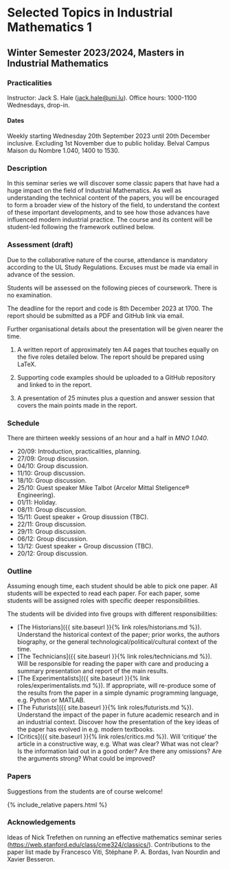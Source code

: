 # Selected Topics in Industrial Mathematics 1
## Winter Semester 2023/2024, Masters in Industrial Mathematics

### Practicalities

Instructor: Jack S. Hale ([jack.hale@uni.lu](mailto:jack.hale@uni.lu)).
Office hours: 1000-1100 Wednesdays, drop-in.

#### Dates

Weekly starting Wednesday 20th September 2023 until 20th December inclusive.
Excluding 1st November due to public holiday.
Belval Campus Maison du Nombre 1.040, 1400 to 1530.

### Description

In this seminar series we will discover some classic papers that have had a
huge impact on the field of Industrial Mathematics. As well as understanding
the technical content of the papers, you will be encouraged to form a broader
view of the history of the field, to understand the context of these important
developments, and to see how those advances have influenced modern industrial
practice. The course and its content will be student-led following the
framework outlined below.

### Assessment (draft)

Due to the collaborative nature of the course, attendance is mandatory
according to the UL Study Regulations. Excuses must be made via email in
advance of the session.

Students will be assessed on the following pieces of coursework. There is no
examination.

The deadline for the report and code is 8th December 2023 at 1700. The report
should be submitted as a PDF and GitHub link via email.

Further organisational details about the presentation will be given nearer the time.

1. A written report of approximately ten A4 pages that touches equally on the
   five roles detailed below. The report should be prepared using LaTeX.

2. Supporting code examples should be uploaded to a GitHub repository and 
   linked to in the report.

3. A presentation of 25 minutes plus a question and answer session that covers
   the main points made in the report.


### Schedule

There are thirteen weekly sessions of an hour and a half in *MNO 1.040*.

* 20/09: Introduction, practicalities, planning.
* 27/09: Group discussion.
* 04/10: Group discussion. 
* 11/10: Group discussion.
* 18/10: Group discussion.
* 25/10: Guest speaker Mike Talbot (Arcelor Mittal Steligence® Engineering).
* 01/11: Holiday.
* 08/11: Group discussion.
* 15/11: Guest speaker + Group disussion (TBC).
* 22/11: Group discussion.
* 29/11: Group discussion.
* 06/12: Group discussion.
* 13/12: Guest speaker + Group discussion (TBC).
* 20/12: Group discussion.

### Outline

Assuming enough time, each student should be able to pick one paper. All students
will be expected to read each paper. For each paper, some students will be
assigned roles with specific deeper responsibilities.

The students will be divided into five groups with different responsibilities:

* [The Historians]({{ site.baseurl }}{% link roles/historians.md %}). Understand
  the historical context of the paper; prior works, the authors biography, or
  the general technological/political/cultural context of the time.
* [The Technicians]({{ site.baseurl }}{% link roles/technicians.md %}). Will be
  responsible for reading the paper with care and producing a summary
  presentation and report of the main results.
* [The Experimentalists]({{ site.baseurl }}{% link roles/experimentalists.md %}).
  If appropriate, will re-produce some of the results from the paper in a
  simple dynamic programming language, e.g. Python or MATLAB.
* [The Futurists]({{ site.baseurl }}{% link roles/futurists.md %}). Understand
  the impact of the paper in future academic research and in an industrial
  context. Discover how the presentation of the key ideas of the paper has
  evolved in e.g. modern textbooks.
* [Critics]({{ site.baseurl }}{% link roles/critics.md %}). Will ‘critique’ the
  article in a constructive way, e.g. What was clear? What was not clear? Is
  the information laid out in a good order?  Are there any omissions?  Are the
  arguments strong? What could be improved?

### Papers

Suggestions from the students are of course welcome!

{% include_relative papers.html %}

### Acknowledgements

Ideas of Nick Trefethen on running an effective mathematics seminar series
(https://web.stanford.edu/class/cme324/classics/). Contributions to the paper
list made by Francesco Viti, Stéphane P. A. Bordas, Ivan Nourdin and Xavier Besseron.
